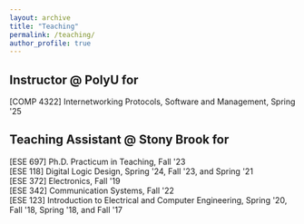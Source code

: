 ```yaml
---
layout: archive
title: "Teaching"
permalink: /teaching/
author_profile: true
---
```



<head>
    <meta charset="UTF-8">
    <title>Aligned Text</title>
    <style>
        ul {
            list-style-type: none;
            padding: 0;
        }
        li {
            display: flex;
            align-items: center;
        }
        .season {
            margin-right: 10px;
            width: 120px; /* Adjust this value based on your specific needs */
            text-align: right;
            color: blue; /* To make the text blue as in the previous example */
            font-weight: bold; /* To make the text bold as in the previous example */
        }
    </style>
</head>
<body>
<h2>Instructor @ PolyU for</h2>
<ul>
    <li> [COMP 4322] Internetworking Protocols, Software and Management, Spring '25 </li>
</ul>

<h2>Teaching Assistant @ Stony Brook for</h2>

<ul>
    <li> [ESE 697] Ph.D. Practicum in Teaching, Fall '23 </li>
    <li> [ESE 118] Digital Logic Design, Spring '24, Fall '23, and Spring '21</li>
    <li> [ESE 372] Electronics, Fall '19 </li>
    <li> [ESE 342] Communication Systems, Fall '22</li>
    <li> [ESE 123] Introduction to Electrical and Computer Engineering, Spring '20, Fall '18, Spring '18, and Fall '17</li>

</ul>

</body>
